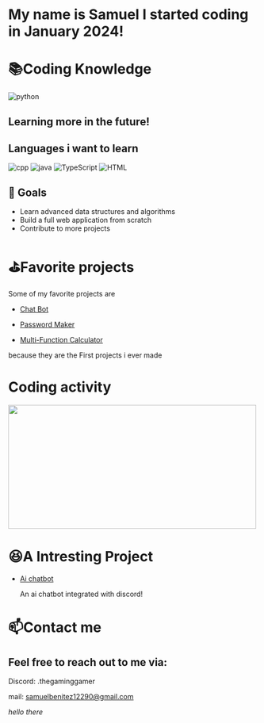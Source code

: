 # My name is Samuel I started coding in January 2024!

# 📚Coding Knowledge
![python](https://github.com/Samuel12209/Samuel12209/assets/157180807/346fbb21-67a3-42d9-a931-ff23a3c2d37d)

## Learning more in the future!

## Languages i want to learn
![cpp](https://github.com/Samuel12209/Samuel12209/assets/157180807/2b8fde3f-c5cb-41eb-8d0b-d11b63020f7d)
![java](https://github.com/Samuel12209/Samuel12209/assets/157180807/511e9e61-5fd4-4a58-86bc-2c352e316e11)
![TypeScript](https://github.com/Samuel12209/Samuel12209/assets/157180807/018aec2a-9be7-4f11-8ea5-34f372d305a3)
![HTML](https://github.com/Samuel12209/Samuel12209/assets/157180807/2bb934a6-e87b-4f6a-bda5-7c31bc351a4c)

## 🌱 Goals

- Learn advanced data structures and algorithms
- Build a full web application from scratch
- Contribute to more projects

# ⛳Favorite projects
Some of my favorite projects are 

- [Chat Bot](https://github.com/Samuel12209/Chat-Bot)
  
- [Password Maker](https://github.com/Samuel12209/Password-Maker)

- [Multi-Function Calculator](https://github.com/Samuel12209/Multi-Function-Calculator)

because they are the First projects i ever made

# Coding activity
<a                                                                                                                                                                                   href="https://wakatime.com"><img src="https://wakatime.com/share/@018ea006-acb3-4f60-980f-ec9b4e444ed0/c671ecda-db1e-4fe7-bd54-c43ceea38aa8.png" width="500" height="250" /></a>

# 😆A Intresting Project 
- [Ai chatbot](https://github.com/Samuel12209/llama2-bot)

  An ai chatbot integrated with discord!

# 📫Contact me 
## Feel free to reach out to me via:

Discord: .thegaminggamer

mail: samuelbenitez12290@gmail.com

*hello there*  
 
